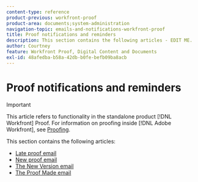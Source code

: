 ```yaml
---
content-type: reference
product-previous: workfront-proof
product-area: documents;system-administration
navigation-topic: emails-and-notifications-workfront-proof
title: Proof notifications and reminders
description: This section contains the following articles - EDIT ME.
author: Courtney
feature: Workfront Proof, Digital Content and Documents
exl-id: 48afedba-b58a-42db-b0fe-befb09ba8acb
---
```

# Proof notifications and reminders

>[!IMPORTANT]
>
>This article refers to functionality in the standalone product [!DNL Workfront] Proof. For information on proofing inside [!DNL Adobe Workfront], see [Proofing](../../../review-and-approve-work/proofing/proofing.md).

This section contains the following articles:

* [Late proof email](../../../workfront-proof/wp-emailsntfctns/proof-notifications-and-reminders/late-proof-email.md)
* [New proof email](../../../workfront-proof/wp-emailsntfctns/proof-notifications-and-reminders/new-proof-email.md)
* [The New Version email](../../../workfront-proof/wp-emailsntfctns/proof-notifications-and-reminders/new-version-email.md)
* [The Proof Made email](../../../workfront-proof/wp-emailsntfctns/proof-notifications-and-reminders/proof-made-email.md)
